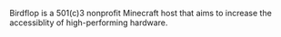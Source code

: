 Birdflop is a 501(c)3 nonprofit Minecraft host that aims to increase the accessiblity of high-performing hardware.
